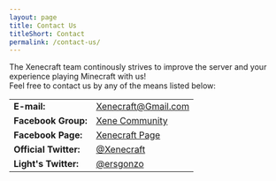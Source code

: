 ```yaml
---
layout: page
title: Contact Us
titleShort: Contact
permalink: /contact-us/
---
```


The Xenecraft team continously strives to improve the server and your experience playing Minecraft with us!<br>
Feel free to contact us by any of the means listed below:

<table class="table table-striped">
	<tr><td><strong>E-mail:</strong></td><td><a href="mailto:xenecraft@gmail.com">Xenecraft@Gmail.com</a></td></tr>
	<tr class="success"><td><strong>Facebook Group:</strong></td><td><a href="https://www.facebook.com/groups/XeneCommunity/">Xene Community</a></td></tr>
	<tr><td><strong>Facebook Page:</strong></td><td><a href="https://www.facebook.com/Xenecraft/">Xenecraft Page</a></td></tr>
	<tr class="success"><td><strong>Official Twitter:</strong></td><td><a href="https://twitter.com/XeneCraft">@Xenecraft</a></td></tr>
	<tr><td><strong>Light's Twitter:</strong></td><td><a href="https://twitter.com/ersgonzo">@ersgonzo</a></td></tr>
</table>